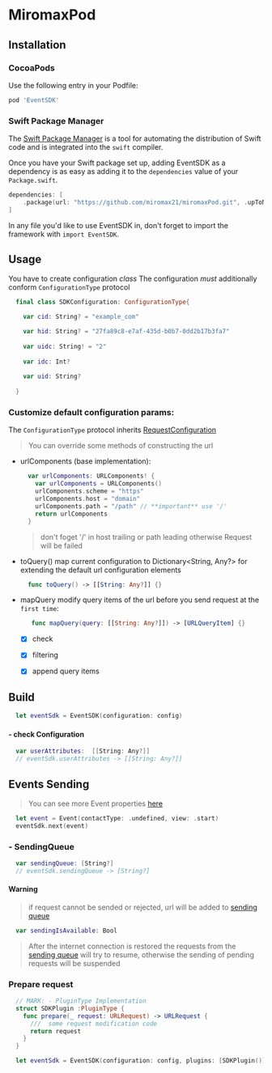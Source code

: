 
# MiromaxPod

## Installation

### CocoaPods

Use the following entry in your Podfile:

```rb
pod 'EventSDK'
```

### Swift Package Manager

The [Swift Package Manager](https://swift.org/package-manager/) is a tool for automating the distribution of Swift code and is integrated into the `swift` compiler. 

Once you have your Swift package set up, adding EventSDK as a dependency is as easy as adding it to the `dependencies` value of your `Package.swift`.

```swift
dependencies: [
    .package(url: "https://github.com/miromax21/miromaxPod.git", .upToNextMajor(from: "0.1.1"))
]
```

In any file you'd like to use EventSDK in, don't forget to
import the framework with `import EventSDK`.

## Usage

You have to create configuration *class* 
The configuration *must* additionally conform `ConfigurationType` protocol
  ```swift
    final class SDKConfiguration: ConfigurationType{

      var cid: String? = "example_com"

      var hid: String? = "27fa89c8-e7af-435d-b0b7-0dd2b17b3fa7"
      
      var uidc: String! = "2"
      
      var idc: Int?
      
      var uid: String?
      
    }
  ```
### Customize default configuration params:
The `ConfigurationType` protocol inherits [RequestConfiguration](https://github.com/miromax21/miromaxPod/blob/master/Sources/models/Configuration.swift)
> You can override some methods of constructing the url
- urlComponents (base implementation):
  ```swift
    var urlComponents: URLComponents! {
      var urlComponents = URLComponents()
      urlComponents.scheme = "https"
      urlComponents.host = "domain" 
      urlComponents.path = "/path" // **important** use '/'
      return urlComponents
    }
  ```
  > don't foget '/' in host trailing or path leading otherwise Request will be failed

- toQuery()
  map current configuration to Dictionary<String, Any?>
  for extending the default url configuration elements
  ```swift
    func toQuery() -> [[String: Any?]] {}
  ```

- mapQuery
  modify query items of the url before you send request at the `first time`:
  ```swift
     func mapQuery(query: [[String: Any?]]) -> [URLQueryItem] {}
  ```

   - [x] check
   - [x] filtering
   - [x] append query items


## Build
```swift
  let eventSdk = EventSDK(configuration: config)
```
#### - check Configuration
  ```swift
    var userAttributes:  [[String: Any?]]
    // eventSdk.userAttributes -> [[String: Any?]] 
  ```

## Events Sending
> You can see more Event properties [here](https://github.com/miromax21/miromaxPod/blob/master/Sources/models/Event.swift)
```swift
  let event = Event(contactType: .undefined, view: .start)
  eventSdk.next(event)
```

### - SendingQueue
  ```swift
    var sendingQueue: [String?]
    // eventSdk.sendingQueue -> [String?]
  ```
  #### Warning
  > if request cannot be sended or rejected, url will be added to [sending queue](https://github.com/miromax21/miromaxPod#sendingqueue) 

  ```swift 
    var sendingIsAvailable: Bool
  ```

  > After the internet connection is restored  the requests from the [sending queue](https://github.com/miromax21/miromaxPod#sendingqueue) will try to resume, otherwise the sending of pending requests will be suspended

### Prepare request
```swift
  // MARK: - PluginType Implementation
  struct SDKPlugin :PluginType {
    func prepare(_ request: URLRequest) -> URLRequest {
      ///  some request modification code
      return request
    }
  }

  let eventSdk = EventSDK(configuration: config, plugins: [SDKPlugin()])
  
```

